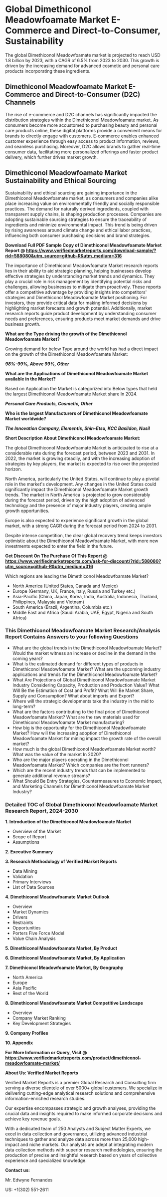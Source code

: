 <h1>Global Dimethiconol Meadowfoamate Market E-Commerce and Direct-to-Consumer, Sustainability</h1><p class=""><p>The global Dimethiconol Meadowfoamate market is projected to reach USD 1.8 billion by 2023, with a CAGR of 6.5% from 2023 to 2030. This growth is driven by the increasing demand for advanced cosmetic and personal care products incorporating these ingredients.</p><h2>Dimethiconol Meadowfoamate Market E-Commerce and Direct-to-Consumer (D2C) Channels</h2><p>The rise of e-commerce and D2C channels has significantly impacted the distribution strategies within the Dimethiconol Meadowfoamate market. As consumers become more accustomed to purchasing beauty and personal care products online, these digital platforms provide a convenient means for brands to directly engage with customers. E-commerce enables enhanced customer experience through easy access to product information, reviews, and seamless purchasing. Moreover, D2C allows brands to gather real-time consumer data, facilitating more personalized offerings and faster product delivery, which further drives market growth.</p><h2>Dimethiconol Meadowfoamate Market Sustainability and Ethical Sourcing</h2><p>Sustainability and ethical sourcing are gaining importance in the Dimethiconol Meadowfoamate market, as consumers and companies alike place increasing value on environmentally friendly and socially responsible practices. The demand for naturally derived ingredients, coupled with transparent supply chains, is shaping production processes. Companies are adopting sustainable sourcing strategies to ensure the traceability of ingredients and minimize environmental impact. This trend is being driven by rising awareness around climate change and ethical labor practices, influencing both consumer purchasing decisions and brand strategies.</p></p><p class=""><strong>Download Full PDF Sample Copy of Dimethiconol Meadowfoamate Market Report @ <a href="https://www.verifiedmarketreports.com/download-sample/?rid=588080&utm_source=github-R&utm_medium=316" target="_blank">https://www.verifiedmarketreports.com/download-sample/?rid=588080&utm_source=github-R&utm_medium=316</a></strong></p><p>The importance of&nbsp;Dimethiconol Meadowfoamate Market research reports lies in their ability to aid strategic planning, helping businesses develop effective strategies by understanding market trends and dynamics. They play a crucial role in risk management by identifying potential risks and challenges, allowing businesses to mitigate them proactively. These reports offer a competitive advantage by providing insights into competitors' strategies and Dimethiconol Meadowfoamate Market positioning. For investors, they provide critical data for making informed decisions by highlighting market forecasts and growth potential. Additionally, market research reports guide product development by understanding consumer needs and preferences, ensuring products meet market demands and drive business growth.</p><p><strong>What are the&nbsp;Type driving the growth of the Dimethiconol Meadowfoamate Market?</strong></p><p id="" class="">Growing demand for below Type around the world has had a direct impact on the growth of the Dimethiconol Meadowfoamate Market:</p><p class=""><em><strong>98%-99%, Above 99%, Other</strong></em></p><p class=""><strong>What are the&nbsp;Applications&nbsp;of Dimethiconol Meadowfoamate Market available in the Market?</strong></p><p id="" class="">Based on Application the Market is categorized into Below types that held the largest Dimethiconol Meadowfoamate Market share In 2024.</p><p class=""><em><strong>Personal Care Products, Cosmetic, Other</strong></em></p><p class=""><strong>Who is the largest Manufacturers of Dimethiconol Meadowfoamate Market worldwide?</strong></p><p><em><strong>The Innovation Company, Elementis, Shin-Etsu, KCC Basildon, Nusil</strong></em></p><p id="" class=""><strong>Short Description About Dimethiconol Meadowfoamate Market:</strong></p><p>The global Dimethiconol Meadowfoamate Market is anticipated to rise at a considerable rate during the forecast period, between 2023 and 2031. In 2022, the market is growing steadily, and with the increasing adoption of strategies by key players, the market is expected to rise over the projected horizon.</p><p>North America, particularly the United States, will continue to play a pivotal role in the market's development. Any changes in the United States could significantly impact the Dimethiconol Meadowfoamate Market growth trends. The market in North America is projected to grow considerably during the forecast period, driven by the high adoption of advanced technology and the presence of major industry players, creating ample growth opportunities.</p><p>Europe is also expected to experience significant growth in the global market, with a strong CAGR during the forecast period from 2024 to 2031.</p><p>Despite intense competition, the clear global recovery trend keeps investors optimistic about the Dimethiconol Meadowfoamate Market, with more new investments expected to enter the field in the future.</p><p id="" class=""><strong>Get Discount On The Purchase Of This Report @ <a href="https://www.verifiedmarketreports.com/ask-for-discount/?rid=588080?utm_source=github-R&utm_medium=316" target="_blank">https://www.verifiedmarketreports.com/ask-for-discount/?rid=588080?utm_source=github-R&utm_medium=316</a></strong></p><p class="">Which regions are leading the Dimethiconol Meadowfoamate Market?</p><ul><li>North America (United States, Canada and Mexico)</li><li>Europe (Germany, UK, France, Italy, Russia and Turkey etc.)</li><li>Asia-Pacific (China, Japan, Korea, India, Australia, Indonesia, Thailand, Philippines, Malaysia and Vietnam)</li><li>South America (Brazil, Argentina, Columbia etc.)</li><li>Middle East and Africa (Saudi Arabia, UAE, Egypt, Nigeria and South Africa)</li></ul><h3 id="" class="">This Dimethiconol Meadowfoamate Market Research/Analysis Report Contains Answers to your following Questions</h3><ul><li>What are the global trends in the Dimethiconol Meadowfoamate Market? Would the market witness an increase or decline in the demand in the coming years?</li><li>What is the estimated demand for different types of products in Dimethiconol Meadowfoamate Market? What are the upcoming industry applications and trends for the Dimethiconol Meadowfoamate Market?</li><li>What Are Projections of Global Dimethiconol Meadowfoamate Market Industry Considering Capacity, Production and Production Value? What Will Be the Estimation of Cost and Profit? What Will Be Market Share, Supply and Consumption? What about imports and Export?</li><li>Where will the strategic developments take the industry in the mid to long-term?</li><li>What are the factors contributing to the final price of Dimethiconol Meadowfoamate Market? What are the raw materials used for Dimethiconol Meadowfoamate Market manufacturing?</li><li>How big is the opportunity for the Dimethiconol Meadowfoamate Market? How will the increasing adoption of Dimethiconol Meadowfoamate Market for mining impact the growth rate of the overall market?</li><li>How much is the global Dimethiconol Meadowfoamate Market worth? What was the value of the market In 2020?</li><li>Who are the major players operating in the Dimethiconol Meadowfoamate Market? Which companies are the front runners?</li><li>Which are the recent industry trends that can be implemented to generate additional revenue streams?</li><li>What Should Be Entry Strategies, Countermeasures to Economic Impact, and Marketing Channels for Dimethiconol Meadowfoamate Market Industry?</li></ul><h3 id="" class="">Detailed TOC of Global Dimethiconol Meadowfoamate Market Research Report, 2024-2030</h3><p id="" class=""><strong>1. Introduction of the Dimethiconol Meadowfoamate Market</strong></p><ul><li>Overview of the Market</li><li>Scope of Report</li><li>Assumptions</li></ul><p id="" class=""><strong>2. Executive Summary</strong></p><p id="" class=""><strong>3. Research Methodology of Verified Market Reports</strong></p><ul><li>Data Mining</li><li>Validation</li><li>Primary Interviews</li><li>List of Data Sources</li></ul><p id="" class=""><strong>4. Dimethiconol Meadowfoamate Market Outlook</strong></p><ul><li>Overview</li><li>Market Dynamics</li><li>Drivers</li><li>Restraints</li><li>Opportunities</li><li>Porters Five Force Model</li><li>Value Chain Analysis</li></ul><p id="" class=""><strong>5. Dimethiconol Meadowfoamate Market, By Product</strong></p><p id="" class=""><strong>6. Dimethiconol Meadowfoamate Market, By Application</strong></p><p id="" class=""><strong>7. Dimethiconol Meadowfoamate Market, By Geography</strong></p><ul><li>North America</li><li>Europe</li><li>Asia Pacific</li><li>Rest of the World</li></ul><p id="" class=""><strong>8. Dimethiconol Meadowfoamate Market Competitive Landscape</strong></p><ul><li>Overview</li><li>Company Market Ranking</li><li>Key Development Strategies</li></ul><p id="" class=""><strong>9. Company Profiles</strong></p><p id="" class=""><strong>10. Appendix</strong></p><p id="" class=""><strong>For More Information or Query, Visit @ <a href="https://www.verifiedmarketreports.com/product/dimethiconol-meadowfoamate-market/" target="_blank">https://www.verifiedmarketreports.com/product/dimethiconol-meadowfoamate-market/</a></strong></p><p id="" class=""><strong>About Us: Verified Market Reports</strong></p><p id="" class="">Verified Market Reports is a premier Global Research and Consulting firm serving a diverse clientele of over 5000+ global customers. We specialize in delivering cutting-edge analytical research solutions and comprehensive information-enriched research studies.</p><p id="" class="">Our expertise encompasses strategic and growth analyses, providing the crucial data and insights required to make informed corporate decisions and achieve key revenue goals.</p><p id="" class="">With a dedicated team of 250 Analysts and Subject Matter Experts, we excel in data collection and governance, utilizing advanced industrial techniques to gather and analyze data across more than 25,000 high-impact and niche markets. Our analysts are adept at integrating modern data collection methods with superior research methodologies, ensuring the production of precise and insightful research based on years of collective experience and specialized knowledge.</p><p id="" class=""><strong>Contact us:</strong></p><p id="" class="">Mr. Edwyne Fernandes</p><p id="" class="">US: +1(302) 551-2611</p>